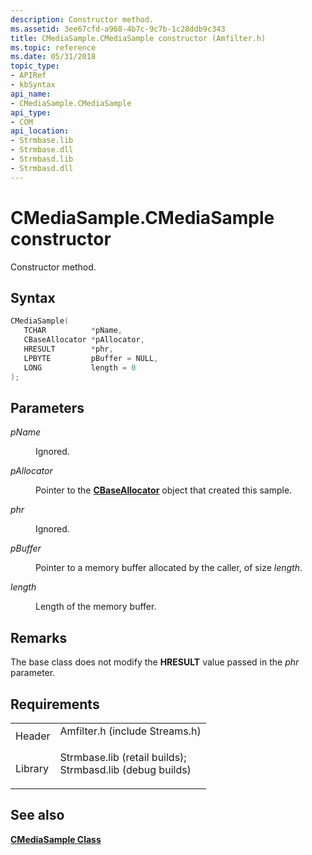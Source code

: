 ```yaml
---
description: Constructor method.
ms.assetid: 3ee67cfd-a968-4b7c-9c7b-1c28ddb9c343
title: CMediaSample.CMediaSample constructor (Amfilter.h)
ms.topic: reference
ms.date: 05/31/2018
topic_type: 
- APIRef
- kbSyntax
api_name: 
- CMediaSample.CMediaSample
api_type: 
- COM
api_location: 
- Strmbase.lib
- Strmbase.dll
- Strmbasd.lib
- Strmbasd.dll
---
```


# CMediaSample.CMediaSample constructor

Constructor method.

## Syntax


```C++
CMediaSample(
   TCHAR          *pName,
   CBaseAllocator *pAllocator,
   HRESULT        *phr,
   LPBYTE         pBuffer = NULL,
   LONG           length = 0
);
```



## Parameters

<dl> <dt>

*pName* 
</dt> <dd>

Ignored.

</dd> <dt>

*pAllocator* 
</dt> <dd>

Pointer to the [**CBaseAllocator**](cbaseallocator.md) object that created this sample.

</dd> <dt>

*phr* 
</dt> <dd>

Ignored.

</dd> <dt>

*pBuffer* 
</dt> <dd>

Pointer to a memory buffer allocated by the caller, of size *length*.

</dd> <dt>

*length* 
</dt> <dd>

Length of the memory buffer.

</dd> </dl>

## Remarks

The base class does not modify the **HRESULT** value passed in the *phr* parameter.

## Requirements



|                    |                                                                                                                                                                                            |
|--------------------|--------------------------------------------------------------------------------------------------------------------------------------------------------------------------------------------|
| Header<br/>  | <dl> <dt>Amfilter.h (include Streams.h)</dt> </dl>                                                                                  |
| Library<br/> | <dl> <dt>Strmbase.lib (retail builds); </dt> <dt>Strmbasd.lib (debug builds)</dt> </dl> |



## See also

<dl> <dt>

[**CMediaSample Class**](cmediasample.md)
</dt> </dl>

 

 




